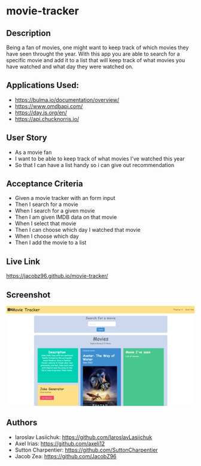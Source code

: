 # movie-tracker

## Description 
Being a fan of movies, one might want to keep track of which movies they have seen throught the year. 
With this app you are able to search for a specific movie and add it to a list that will keep track of what movies you have watched and what day they were watched on. 

## Applications Used: 
* https://bulma.io/documentation/overview/
* https://www.omdbapi.com/
* https://day.js.org/en/
* https://api.chucknorris.io/


## User Story  
* As a movie fan 
* I want to be able to keep track of what movies I've watched this year
* So that I can have a list handy so i can give out recommendation

## Acceptance Criteria 
* Given a movie tracker with an form input
* Then I search for a movie
* When I search for a given movie 
* Then I am given IMDB data on that movie
* When I select that movie 
* Then I can choose which day I watched that movie
* When I choose which day 
* Then I add the movie to a list 

## Live Link 
https://jacobz96.github.io/movie-tracker/
## Screenshot 
![screenshot of the finished webpage](./assets/screenshots/Final%20movie%20screenshot.png)

## Authors 
* Iaroslav Lasiichuk: https://github.com/IaroslavLasiichuk
* Axel Irias: https://github.com/axeli12
* Sutton Charpentier: https://github.com/SuttonCharpentier
* Jacob Zea: https://github.com/JacobZ96
